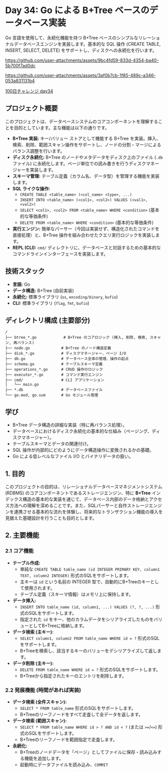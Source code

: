 # Day 34: Go による B+Tree ベースのデータベース実装

Go 言語を使用して、永続化機能を持つ B+Tree ベースのシンプルなリレーショナルデータベースエンジンを実装します。基本的な SQL 操作 (CREATE TABLE, INSERT, SELECT, DELETE) をサポートし、ディスクへの永続化を行います。

https://github.com/user-attachments/assets/9bc4fd59-833d-4354-ba40-5b700f7ad0dc

https://github.com/user-attachments/assets/3af0b7cb-1f85-489c-a346-053a831131b4

[100日チャレンジ day34](https://zenn.dev/gin_nazo/scraps/01e1684464871b)

## プロジェクト概要

このプロジェクトは、データベースシステムのコアコンポーネントを理解することを目的としています。主な機能は以下の通りです。

- **B+Tree 実装:** キー/バリュー ストアとして機能する B+Tree を実装。挿入、検索、削除、範囲スキャン操作をサポートし、ノードの分割・マージによるバランス調整を行います。
- **ディスク永続化:** B+Tree のノードやメタデータをディスク上のファイル (`.db` ファイル) に永続化します。ページ単位での読み書きを行うディスクマネージャーを実装します。
- **スキーマ管理:** テーブル定義（カラム名、データ型）を管理する機能を実装します。
- **SQL ライクな操作:**
    - `CREATE TABLE <table_name> (<col_name> <type>, ...)`
    - `INSERT INTO <table_name> (<col1>, <col2>) VALUES (<val1>, <val2>)`
    - `SELECT <col1>, <col2> FROM <table_name> WHERE <condition>` (基本的な等価条件)
    - `DELETE FROM <table_name> WHERE <condition>` (基本的な等価条件)
- **実行エンジン:** 簡単なパーサー（今回は実装せず、構造化されたコマンドを直接処理）と、B+Tree 操作を組み合わせたクエリ実行ロジックを実装します。
- **REPL (CLI):** `cmd/` ディレクトリに、データベースと対話するための基本的なコマンドラインインターフェースを実装します。

## 技術スタック

- **言語:** Go
- **データ構造:** B+Tree (自前実装)
- **永続化:** 標準ライブラリ (`os`, `encoding/binary`, `bufio`)
- **CLI:** 標準ライブラリ (`flag`, `fmt`, `bufio`)

## ディレクトリ構成 (主要部分)

```
/
├── btree_*.go            # B+Tree のコアロジック (挿入, 削除, 検索, スキャン, 再バランス)
├── node.go              # B+Tree のノード構造定義
├── disk_*.go            # ディスクマネージャー、ページ I/O
├── db.go                # データベース全体の管理、操作の起点
├── schema.go            # テーブルスキーマ定義
├── operations_*.go      # CRUD 操作のロジック
├── executor_*.go        # コマンド実行エンジン
├── cmd/                 # CLI アプリケーション
│   └── main.go
├── *.db                 # データベースファイル
└── go.mod, go.sum       # Go モジュール管理
```

## 学び

- B+Tree データ構造の詳細な実装（特に再バランス処理）。
- データベースにおけるディスク永続化の基本的な仕組み（ページング、ディスクマネージャー）。
- テーブルスキーマとデータの関連付け。
- SQL 操作が内部的にどのようにデータ構造操作に変換されるかの基礎。
- Go による低レベルなファイル I/O とバイナリデータの扱い。

## 1. 目的

このプロジェクトの目的は、リレーショナルデータベースマネジメントシステム (RDBMS) のコアコンポーネントであるストレージエンジン、特に **B+Tree** インデックス構造の基本的な実装を通じて、データベース内部のデータ格納とアクセス方法への理解を深めることです。また、SQLパーサーと自作ストレージエンジンを連携させる基本的な流れを体験し、将来的なトランザクション機能の導入を見据えた基礎設計を行うことも目的とします。

## 2. 主要機能

### 2.1 コア機能

-   **テーブル作成:**
    -   単純な `CREATE TABLE table_name (id INTEGER PRIMARY KEY, column1 TEXT, column2 INTEGER)` 形式のSQLをサポートします。
    -   主キーは `id` という名前の INTEGER 型で、自動的にB+Treeのキーとして使用されます。
    -   テーブル定義（スキーマ情報）はメモリ上に保持します。
-   **データ挿入:**
    -   `INSERT INTO table_name (id, column1, ...) VALUES (?, ?, ...)` 形式のSQLをサポートします。
    -   指定された `id` をキー、他のカラムデータをシリアライズしたものをバリューとしてB+Treeに格納します。
-   **データ検索 (主キー):**
    -   `SELECT column1, column2 FROM table_name WHERE id = ?` 形式のSQLをサポートします。
    -   B+Treeを検索し、該当するキーのバリューをデシリアライズして返します。
-   **データ削除 (主キー):**
    -   `DELETE FROM table_name WHERE id = ?` 形式のSQLをサポートします。
    -   B+Treeから指定されたキーのエントリを削除します。

### 2.2 発展機能 (時間があれば実装)

-   **データ検索 (全件スキャン):**
    -   `SELECT * FROM table_name` 形式のSQLをサポートします。
    -   B+Treeのリーフノードをすべて走査して全データを返します。
-   **データ検索 (範囲スキャン):**
    -   `SELECT * FROM table_name WHERE id > ? AND id < ?` (または `>=`/`<=`) 形式のSQLをサポートします。
    -   B+Treeのリーフノードを範囲指定で走査します。
-   **永続化:**
    -   B+Treeのノードデータを「ページ」としてファイルに保存・読み込みする機能を追加します。
    -   起動時にデータファイルを読み込み、`COMMIT`